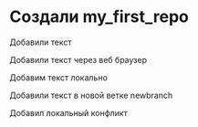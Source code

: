 # Создали my_first_repo

Добавили текст

Добавили текст через веб браузер 

Добавим текст локально

Добавили текст в новой ветке newbranch

Добавил локальный конфликт
